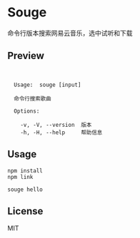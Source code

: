 # Souge

命令行版本搜索网易云音乐，选中试听和下载

## Preview

```shell


  Usage:  souge [input]

  命令行搜索歌曲

  Options:

    -v, -V, --version  版本
    -h, -H, --help     帮助信息
```

## Usage

```shell
npm install
npm link

souge hello
```

## License

MIT
